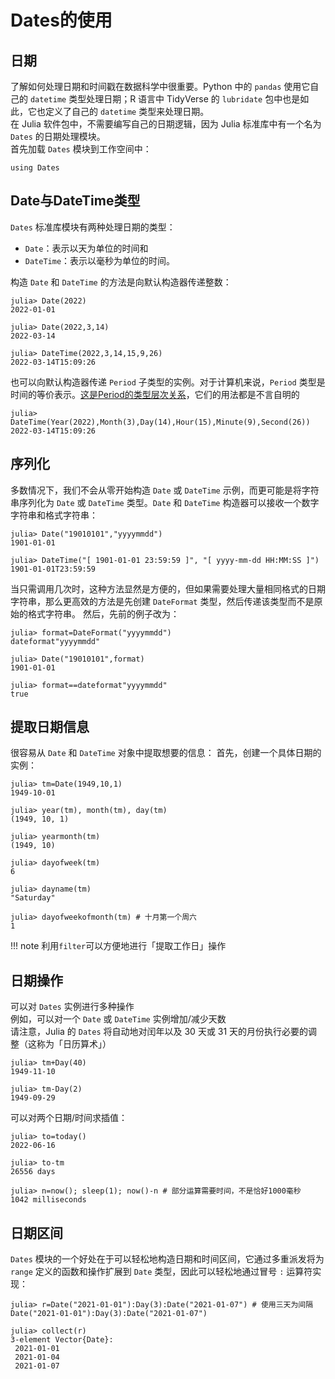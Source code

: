 # Dates的使用
## 日期
了解如何处理日期和时间戳在数据科学中很重要。Python 中的 `pandas` 使用它自己的 `datetime` 类型处理日期；R 语言中 TidyVerse 的 `lubridate` 包中也是如此，它也定义了自己的 `datetime` 类型来处理日期。\
在 Julia 软件包中，不需要编写自己的日期逻辑，因为 Julia 标准库中有一个名为 `Dates` 的日期处理模块。\
首先加载 `Dates` 模块到工作空间中：
```julia-repl
using Dates
```

## Date与DateTime类型
`Dates` 标准库模块有两种处理日期的类型：
- `Date`：表示以天为单位的时间和
- `DateTime`：表示以毫秒为单位的时间。

构造 `Date` 和 `DateTime` 的方法是向默认构造器传递整数：
```julia-repl
julia> Date(2022)
2022-01-01

julia> Date(2022,3,14)
2022-03-14

julia> DateTime(2022,3,14,15,9,26)
2022-03-14T15:09:26
```

也可以向默认构造器传递 `Period` 子类型的实例。对于计算机来说，`Period` 类型是时间的等价表示。[这是Period的类型层次关系](../lists/typetree1.6.txt#L465-L478)，它们的用法都是不言自明的
```julia-repl
julia> DateTime(Year(2022),Month(3),Day(14),Hour(15),Minute(9),Second(26))
2022-03-14T15:09:26
```

## 序列化
多数情况下，我们不会从零开始构造 `Date` 或 `DateTime` 示例，而更可能是将字符串序列化为 `Date` 或 `DateTime` 类型。`Date` 和 `DateTime` 构造器可以接收一个数字字符串和格式字符串：
```julia-repl
julia> Date("19010101","yyyymmdd")
1901-01-01

julia> DateTime("[ 1901-01-01 23:59:59 ]", "[ yyyy-mm-dd HH:MM:SS ]")
1901-01-01T23:59:59
```

当只需调用几次时，这种方法显然是方便的，但如果需要处理大量相同格式的日期字符串，那么更高效的方法是先创建 `DateFormat` 类型，然后传递该类型而不是原始的格式字符串。
然后，先前的例子改为：
```julia-repl
julia> format=DateFormat("yyyymmdd")
dateformat"yyyymmdd"

julia> Date("19010101",format)
1901-01-01

julia> format==dateformat"yyyymmdd"
true
```

## 提取日期信息
很容易从 `Date` 和 `DateTime` 对象中提取想要的信息：
首先，创建一个具体日期的实例：
```julia-repl
julia> tm=Date(1949,10,1)
1949-10-01

julia> year(tm), month(tm), day(tm)
(1949, 10, 1)

julia> yearmonth(tm)
(1949, 10)

julia> dayofweek(tm)
6

julia> dayname(tm)
"Saturday"

julia> dayofweekofmonth(tm) # 十月第一个周六
1
```

!!! note
	利用`filter`可以方便地进行「提取工作日」操作

## 日期操作
可以对 `Dates` 实例进行多种操作\
例如，可以对一个 `Date` 或 `DateTime` 实例增加/减少天数\
请注意，Julia 的 `Dates` 将自动地对闰年以及 30 天或 31 天的月份执行必要的调整（这称为「日历算术」）
```julia-repl
julia> tm+Day(40)
1949-11-10

julia> tm-Day(2)
1949-09-29
```

可以对两个日期/时间求插值：
```julia-repl
julia> to=today()
2022-06-16

julia> to-tm
26556 days

julia> n=now(); sleep(1); now()-n # 部分运算需要时间，不是恰好1000毫秒
1042 milliseconds
```

## 日期区间
`Dates` 模块的一个好处在于可以轻松地构造日期和时间区间，它通过多重派发将为 `range` 定义的函数和操作扩展到 `Date` 类型，因此可以轻松地通过冒号 `:` 运算符实现：
```julia-repl
julia> r=Date("2021-01-01"):Day(3):Date("2021-01-07") # 使用三天为间隔
Date("2021-01-01"):Day(3):Date("2021-01-07")

julia> collect(r)
3-element Vector{Date}:
 2021-01-01
 2021-01-04
 2021-01-07
```

[^1]: https://github.com/JuliaCN/JuliaDataScience/blob/main/contents/julia_basics.md?plain=1#L1893-L2173
